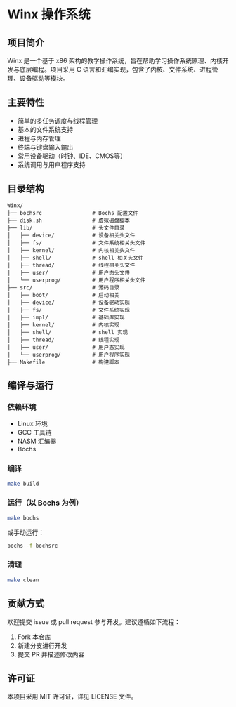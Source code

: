 # Winx 操作系统

## 项目简介
Winx 是一个基于 x86 架构的教学操作系统，旨在帮助学习操作系统原理、内核开发与底层编程。项目采用 C 语言和汇编实现，包含了内核、文件系统、进程管理、设备驱动等模块。

## 主要特性
- 简单的多任务调度与线程管理
- 基本的文件系统支持
- 进程与内存管理
- 终端与键盘输入输出
- 常用设备驱动（时钟、IDE、CMOS等）
- 系统调用与用户程序支持

## 目录结构
```
Winx/
├── bochsrc                # Bochs 配置文件
├── disk.sh                # 虚拟磁盘脚本
├── lib/                   # 头文件目录
│   ├── device/            # 设备相关头文件
│   ├── fs/                # 文件系统相关头文件
│   ├── kernel/            # 内核相关头文件
│   ├── shell/             # shell 相关头文件
│   ├── thread/            # 线程相关头文件
│   ├── user/              # 用户态头文件
│   └── userprog/          # 用户程序相关头文件
├── src/                   # 源码目录
│   ├── boot/              # 启动相关
│   ├── device/            # 设备驱动实现
│   ├── fs/                # 文件系统实现
│   ├── impl/              # 基础库实现
│   ├── kernel/            # 内核实现
│   ├── shell/             # shell 实现
│   ├── thread/            # 线程实现
│   ├── user/              # 用户态实现
│   └── userprog/          # 用户程序实现
├── Makefile               # 构建脚本
```

## 编译与运行
### 依赖环境
- Linux 环境
- GCC 工具链
- NASM 汇编器
- Bochs

### 编译
```bash
make build
```

### 运行（以 Bochs 为例）
```bash
make bochs
```
或手动运行：
```bash
bochs -f bochsrc
```

### 清理
```bash
make clean
```

## 贡献方式
欢迎提交 issue 或 pull request 参与开发。建议遵循如下流程：
1. Fork 本仓库
2. 新建分支进行开发
3. 提交 PR 并描述修改内容

## 许可证
本项目采用 MIT 许可证，详见 LICENSE 文件。 